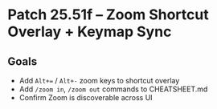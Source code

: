 # Patch 25.51f – Zoom Shortcut Overlay + Keymap Sync

## Goals
- Add `Alt+=` / `Alt+-` zoom keys to shortcut overlay
- Add `/zoom in`, `/zoom out` commands to CHEATSHEET.md
- Confirm Zoom is discoverable across UI
